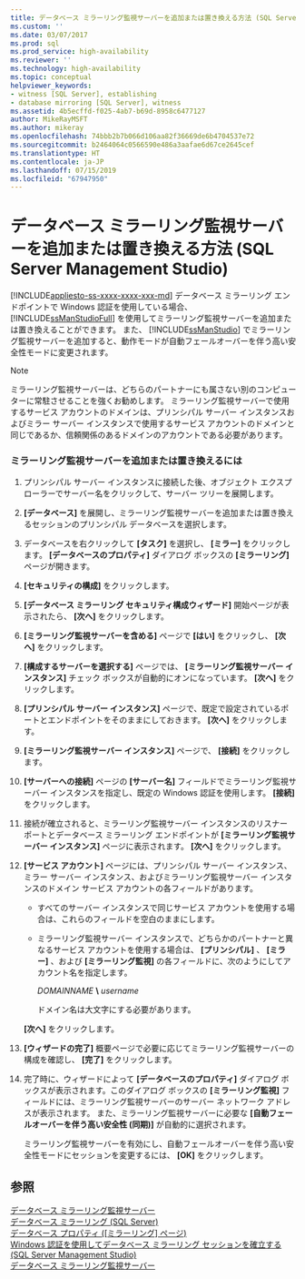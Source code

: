 ```yaml
---
title: データベース ミラーリング監視サーバーを追加または置き換える方法 (SQL Server Management Studio) | Microsoft Docs
ms.custom: ''
ms.date: 03/07/2017
ms.prod: sql
ms.prod_service: high-availability
ms.reviewer: ''
ms.technology: high-availability
ms.topic: conceptual
helpviewer_keywords:
- witness [SQL Server], establishing
- database mirroring [SQL Server], witness
ms.assetid: 4b5ecffd-f025-4ab7-b69d-8958c6477127
author: MikeRayMSFT
ms.author: mikeray
ms.openlocfilehash: 74bbb2b7b066d106aa82f36669de6b4704537e72
ms.sourcegitcommit: b2464064c0566590e486a3aafae6d67ce2645cef
ms.translationtype: HT
ms.contentlocale: ja-JP
ms.lasthandoff: 07/15/2019
ms.locfileid: "67947950"
---
```

# <a name="add-or-replace-a-database-mirroring-witness-sql-server-management-studio"></a>データベース ミラーリング監視サーバーを追加または置き換える方法 (SQL Server Management Studio)
[!INCLUDE[appliesto-ss-xxxx-xxxx-xxx-md](../../includes/appliesto-ss-xxxx-xxxx-xxx-md.md)]
  データベース ミラーリング エンドポイントで Windows 認証を使用している場合、 [!INCLUDE[ssManStudioFull](../../includes/ssmanstudiofull-md.md)] を使用してミラーリング監視サーバーを追加または置き換えることができます。 また、 [!INCLUDE[ssManStudio](../../includes/ssmanstudio-md.md)] でミラーリング監視サーバーを追加すると、動作モードが自動フェールオーバーを伴う高い安全性モードに変更されます。  
  
> [!NOTE]  
>  ミラーリング監視サーバーは、どちらのパートナーにも属さない別のコンピューターに常駐させることを強くお勧めします。 ミラーリング監視サーバーで使用するサービス アカウントのドメインは、プリンシパル サーバー インスタンスおよびミラー サーバー インスタンスで使用するサービス アカウントのドメインと同じであるか、信頼関係のあるドメインのアカウントである必要があります。  
  
### <a name="to-add-or-replace-a-witness"></a>ミラーリング監視サーバーを追加または置き換えるには  
  
1.  プリンシパル サーバー インスタンスに接続した後、オブジェクト エクスプローラーでサーバー名をクリックして、サーバー ツリーを展開します。  
  
2.  **[データベース]** を展開し、ミラーリング監視サーバーを追加または置き換えるセッションのプリンシパル データベースを選択します。  
  
3.  データベースを右クリックして **[タスク]** を選択し、 **[ミラー]** をクリックします。 **[データベースのプロパティ]** ダイアログ ボックスの **[ミラーリング]** ページが開きます。  
  
4.  **[セキュリティの構成]** をクリックします。  
  
5.  **[データベース ミラーリング セキュリティ構成ウィザード]** 開始ページが表示されたら、 **[次へ]** をクリックします。  
  
6.  **[ミラーリング監視サーバーを含める]** ページで **[はい]** をクリックし、 **[次へ]** をクリックします。  
  
7.  **[構成するサーバーを選択する]** ページでは、 **[ミラーリング監視サーバー インスタンス]** チェック ボックスが自動的にオンになっています。 **[次へ]** をクリックします。  
  
8.  **[プリンシパル サーバー インスタンス]** ページで、既定で設定されているポートとエンドポイントをそのままにしておきます。 **[次へ]** をクリックします。  
  
9. **[ミラーリング監視サーバー インスタンス]** ページで、 **[接続]** をクリックします。  
  
10. **[サーバーへの接続]** ページの **[サーバー名]** フィールドでミラーリング監視サーバー インスタンスを指定し、既定の Windows 認証を使用します。 **[接続]** をクリックします。  
  
11. 接続が確立されると、ミラーリング監視サーバー インスタンスのリスナー ポートとデータベース ミラーリング エンドポイントが **[ミラーリング監視サーバー インスタンス]** ページに表示されます。 **[次へ]** をクリックします。  
  
12. **[サービス アカウント]** ページには、プリンシパル サーバー インスタンス、ミラー サーバー インスタンス、およびミラーリング監視サーバー インスタンスのドメイン サービス アカウントの各フィールドがあります。  
  
    -   すべてのサーバー インスタンスで同じサービス アカウントを使用する場合は、これらのフィールドを空白のままにします。  
  
    -   ミラーリング監視サーバー インスタンスで、どちらかのパートナーと異なるサービス アカウントを使用する場合は、 **[プリンシパル]** 、 **[ミラー]** 、および **[ミラーリング監視]** の各フィールドに、次のようにしてアカウント名を指定します。  
  
         *DOMAINNAME* **\\** *username*  
  
         ドメイン名は大文字にする必要があります。  
  
     **[次へ]** をクリックします。  
  
13. **[ウィザードの完了]** 概要ページで必要に応じてミラーリング監視サーバーの構成を確認し、 **[完了]** をクリックします。  
  
14. 完了時に、ウィザードによって **[データベースのプロパティ]** ダイアログ ボックスが表示されます。このダイアログ ボックスの **[ミラーリング監視]** フィールドには、ミラーリング監視サーバーのサーバー ネットワーク アドレスが表示されます。 また、ミラーリング監視サーバーに必要な **[自動フェールオーバーを伴う高い安全性 (同期)]** が自動的に選択されます。  
  
     ミラーリング監視サーバーを有効にし、自動フェールオーバーを伴う高い安全性モードにセッションを変更するには、 **[OK]** をクリックします。  
  
## <a name="see-also"></a>参照  
 [データベース ミラーリング監視サーバー](../../database-engine/database-mirroring/database-mirroring-witness.md)   
 [データベース ミラーリング &#40;SQL Server&#41;](../../database-engine/database-mirroring/database-mirroring-sql-server.md)   
 [データベース プロパティ &#40;[ミラーリング] ページ&#41;](../../relational-databases/databases/database-properties-mirroring-page.md)   
 [Windows 認証を使用してデータベース ミラーリング セッションを確立する &#40;SQL Server Management Studio&#41;](../../database-engine/database-mirroring/establish-database-mirroring-session-windows-authentication.md)   
 [データベース ミラーリング監視サーバー](../../database-engine/database-mirroring/database-mirroring-witness.md)  
  
  
